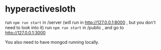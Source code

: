 # hyperactivesloth
run `npm run start` in /server (will run in http://127.0.0.1:8000 , but you don't need to look into it) 
run `npm run start` in /public , and go to http://127.0.0.1:3000 

You also need to have mongod running locally. 